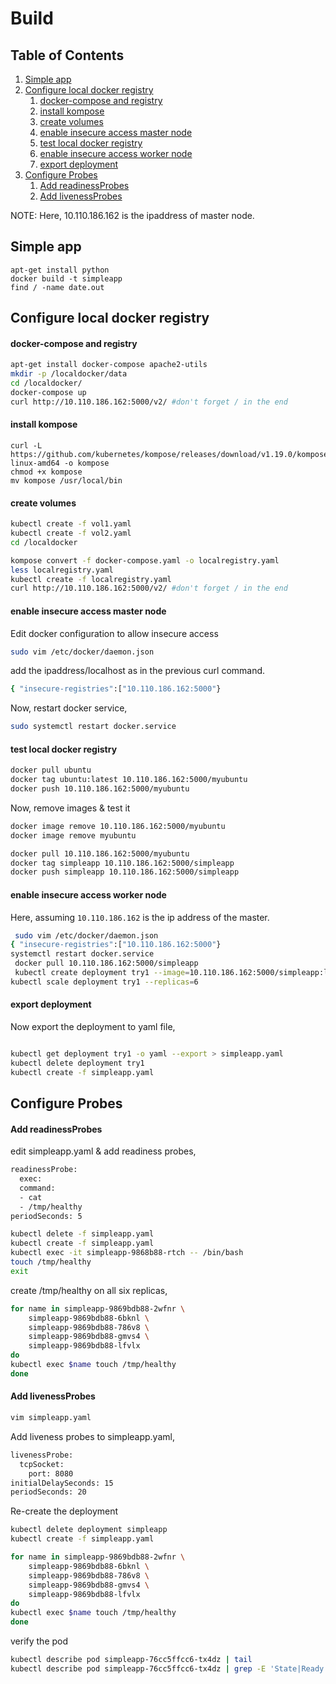# Build
## Table of Contents
1. [Simple app](#simple-app)
2. [Configure local docker registry](#build-local-docker-registry)
	1. [docker-compose and registry](#docker-compose-and-registry)
	2. [install kompose](#install-kompose)
	3. [create volumes](#create-volumes)
	4. [enable insecure access master node](#enable-insecure-access-master-node)
	5. [test local docker registry](#test-local-docker-registry)
	6. [enable insecure access worker node](#enable-insecure-access-worker-node)
	7. [export deployment](#export-deployment)
3. [Configure Probes](#Configure-Probes)
	1. [Add readinessProbes](#Add-readinessProbes)
	2. [Add livenessProbes](#Add-livenessProbes)



NOTE: Here, 10.110.186.162 is the ipaddress of master node.

## Simple app

```
apt-get install python
docker build -t simpleapp
find / -name date.out
```

## Configure local docker registry


#### docker-compose and registry
```bash
apt-get install docker-compose apache2-utils
mkdir -p /localdocker/data
cd /localdocker/
docker-compose up
curl http://10.110.186.162:5000/v2/ #don't forget / in the end
```

#### install kompose
```
curl -L https://github.com/kubernetes/kompose/releases/download/v1.19.0/kompose-linux-amd64 -o kompose
chmod +x kompose
mv kompose /usr/local/bin
```

#### create volumes
```bash
kubectl create -f vol1.yaml
kubectl create -f vol2.yaml
cd /localdocker

kompose convert -f docker-compose.yaml -o localregistry.yaml
less localregistry.yaml
kubectl create -f localregistry.yaml
curl http://10.110.186.162:5000/v2/ #don't forget / in the end
```

#### enable insecure access master node
Edit docker configuration to allow insecure access
```bash
sudo vim /etc/docker/daemon.json
```
add the ipaddress/localhost as in the previous curl command. 

```bash
{ "insecure-registries":["10.110.186.162:5000"}
```
Now, restart docker service, 

```bash
sudo systemctl restart docker.service
```

#### test local docker registry

```bash
docker pull ubuntu
docker tag ubuntu:latest 10.110.186.162:5000/myubuntu
docker push 10.110.186.162:5000/myubuntu
```
Now, remove images & test it

```bash
docker image remove 10.110.186.162:5000/myubuntu
docker image remove myubuntu

docker pull 10.110.186.162:5000/myubuntu
docker tag simpleapp 10.110.186.162:5000/simpleapp
docker push simpleapp 10.110.186.162:5000/simpleapp
```

#### enable insecure access worker node
Here, assuming `10.110.186.162` is the ip address of the master.
```bash
 sudo vim /etc/docker/daemon.json
{ "insecure-registries":["10.110.186.162:5000"}
systemctl restart docker.service
 docker pull 10.110.186.162:5000/simpleapp
 kubectl create deployment try1 --image=10.110.186.162:5000/simpleapp:latest
kubectl scale deployment try1 --replicas=6

```

#### export deployment
Now export the deployment to yaml file,
```bash

kubectl get deployment try1 -o yaml --export > simpleapp.yaml
kubectl delete deployment try1
kubectl create -f simpleapp.yaml

```

## Configure Probes

#### Add readinessProbes
edit simpleapp.yaml & add readiness probes,
```bash
readinessProbe:
  exec:
  command:
  - cat
  - /tmp/healthy
periodSeconds: 5
```

```bash
kubectl delete -f simpleapp.yaml
kubectl create -f simpleapp.yaml
kubectl exec -it simpleapp-9868b88-rtch -- /bin/bash
touch /tmp/healthy
exit
``` 

create /tmp/healthy on all six replicas,

```bash
for name in simpleapp-9869bdb88-2wfnr \
	simpleapp-9869bdb88-6bknl \
	simpleapp-9869bdb88-786v8 \
	simpleapp-9869bdb88-gmvs4 \
	simpleapp-9869bdb88-lfvlx
do 
kubectl exec $name touch /tmp/healthy
done
```
#### Add livenessProbes

```bash
vim simpleapp.yaml
```
Add liveness probes to simpleapp.yaml,
```bash
livenessProbe: 
  tcpSocket:
    port: 8080
initialDelaySeconds: 15
periodSeconds: 20
```
Re-create the deployment
```bash
kubectl delete deployment simpleapp
kubectl create -f simpleapp.yaml
```

```bash
for name in simpleapp-9869bdb88-2wfnr \
	simpleapp-9869bdb88-6bknl \
	simpleapp-9869bdb88-786v8 \
	simpleapp-9869bdb88-gmvs4 \
	simpleapp-9869bdb88-lfvlx
do 
kubectl exec $name touch /tmp/healthy
done
```

verify the pod

```bash
kubectl describe pod simpleapp-76cc5ffcc6-tx4dz | tail
kubectl describe pod simpleapp-76cc5ffcc6-tx4dz | grep -E 'State|Ready'
```
